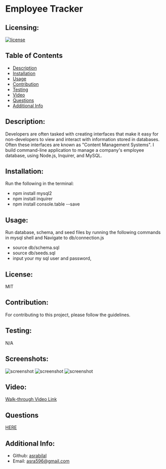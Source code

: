 # Employee Tracker

  ## Licensing:
  [![license](https://img.shields.io/badge/license-MIT-blue)](https://shields.io)

  ## Table of Contents 
  - [Description](#description)
  - [Installation](#installation)
  - [Usage](#usage)
  - [Contribution](#contribution)
  - [Testing](#testing)
  - [Video](#video)
  - [Questions](#questions)
  - [Additional Info](#additional-info)
 

  ## Description:
  Developers are often tasked with creating interfaces that make it easy for non-developers to view and interact with information stored in databases. Often these interfaces are known as "Content Management Systems". I build command-line application to manage a company's employee database, using Node.js, Inquirer, and MySQL.

  ## Installation:
  Run the following in the terminal:
  - npm install mysql2        
  - npm install inquirer         
  - npm install console.table --save

  ## Usage:
  Run database, schema, and seed files by running the following commands in mysql shell and Navigate to db/connection.js 	
  - source db/schema.sql
  - source db/seeds.sql
  - input your my sql user and password,							

  ## License:
  MIT

  ## Contribution:
  For contributing to this project, please follow the guidelines.

  ## Testing:
  N/A
  
  ## Screenshots:
  ![screenshot](./Assets/Mysqlscreenshot-1.1.png) 
  ![screenshot](./Assets/Mysqlscreenshot-1.2.png) 
  ![screenshot](./Assets/Mysqlscreenshot-1.3.png)

  ## Video:
  [Walk-through Video Link](https://drive.google.com/file/d/1tEn1aJhOpCH2vjabBdbDpyOZDN2rbDJV/view)
   

  ## Questions
  [HERE](https://github.com/asrabilal)

   
  
  ## Additional Info:
  - Github: [asrabilal](https://github.com/asrabilal)
  - Email: asra596@gmail.com 
